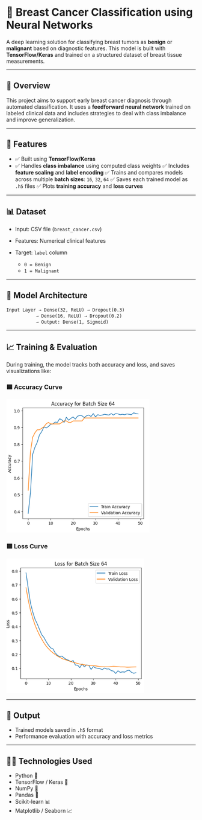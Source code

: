 # 🧠 Breast Cancer Classification using Neural Networks

A deep learning solution for classifying breast tumors as **benign** or **malignant** based on diagnostic features.
This model is built with **TensorFlow/Keras** and trained on a structured dataset of breast tissue measurements.

---

## 📌 Overview

This project aims to support early breast cancer diagnosis through automated classification.
It uses a **feedforward neural network** trained on labeled clinical data and includes strategies to deal with class imbalance and improve generalization.

---

## 🧰 Features

- ✅ Built using **TensorFlow/Keras**
- ✅ Handles **class imbalance** using computed class weights
✅ Includes **feature scaling** and **label encoding**
✅ Trains and compares models across multiple **batch sizes**: `16`, `32`, `64`
✅ Saves each trained model as `.h5` files
✅ Plots **training accuracy** and **loss curves**

---

## 📊 Dataset

* Input: CSV file (`breast_cancer.csv`)
* Features: Numerical clinical features
* Target: `label` column

  * `0 = Benign`
  * `1 = Malignant`

---

## 🧬 Model Architecture

```
Input Layer → Dense(32, ReLU) → Dropout(0.3)
           → Dense(16, ReLU) → Dropout(0.2)
           → Output: Dense(1, Sigmoid)
```

---

## 📈 Training & Evaluation

During training, the model tracks both accuracy and loss, and saves visualizations like:

### 🟦 Accuracy Curve

![Accuracy Plot](assets/accuracy_plot.png)

### 🟥 Loss Curve

![Loss Plot](assets/loss_plot.png)

---

## 💾 Output

* Trained models saved in `.h5` format
* Performance evaluation with accuracy and loss metrics

---

## 👨‍💻 Technologies Used

* Python 🐍
* TensorFlow / Keras 🧠
* NumPy 📐
* Pandas 🐼
* Scikit-learn 📊
* Matplotlib / Seaborn 📈
